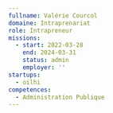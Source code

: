 ```yaml
---
fullname: Valérie Courcol
domaine: Intraprenariat
role: Intrapreneur
missions:
  - start: 2022-03-28
    end: 2024-03-31
    status: admin
    employer: ''
startups:
  - oilhi
competences:
  - Administration Publique
---
```

